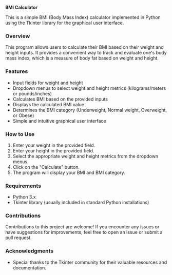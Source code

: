 **BMI Calculator**

This is a simple BMI (Body Mass Index) calculator implemented in Python using the Tkinter library for the graphical user interface.

### Overview
This program allows users to calculate their BMI based on their weight and height inputs. It provides a convenient way to track and evaluate one's body mass index, which is a measure of body fat based on weight and height.

### Features
- Input fields for weight and height
- Dropdown menus to select weight and height metrics (kilograms/meters or pounds/inches)
- Calculates BMI based on the provided inputs
- Displays the calculated BMI value
- Determines the BMI category (Underweight, Normal weight, Overweight, or Obese)
- Simple and intuitive graphical user interface

### How to Use
1. Enter your weight in the provided field.
2. Enter your height in the provided field.
3. Select the appropriate weight and height metrics from the dropdown menus.
4. Click on the "Calculate" button.
5. The program will display your BMI and BMI category.

### Requirements
- Python 3.x
- Tkinter library (usually included in standard Python installations)

### Contributions
Contributions to this project are welcome! If you encounter any issues or have suggestions for improvements, feel free to open an issue or submit a pull request.

### Acknowledgments
- Special thanks to the Tkinter community for their valuable resources and documentation.
